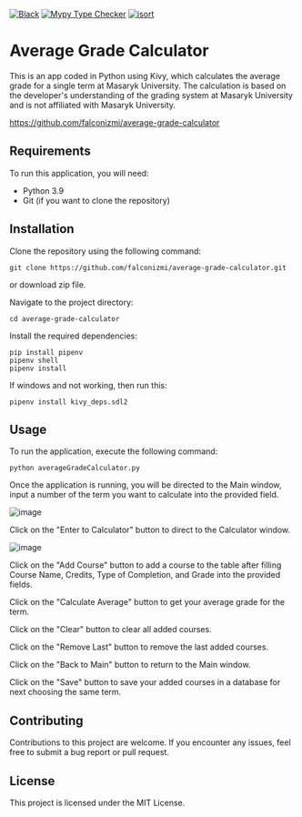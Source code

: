 [![Black](https://github.com/falconizmi/average-grade-calculator/actions/workflows/black.yml/badge.svg)](https://github.com/falconizmi/average-grade-calculator/actions/workflows/black.yml)
[![Mypy Type Checker](https://github.com/falconizmi/average-grade-calculator/actions/workflows/mypy.yml/badge.svg?branch=main)](https://github.com/falconizmi/average-grade-calculator/actions/workflows/mypy.yml)
[![isort](https://github.com/falconizmi/average-grade-calculator/actions/workflows/isort.yml/badge.svg?branch=main)](https://github.com/falconizmi/average-grade-calculator/actions/workflows/isort.yml)
# Average Grade Calculator

This is an app coded in Python using Kivy, which calculates the average grade for a single term at Masaryk University. The calculation is based on the developer's understanding of the grading system at Masaryk University and is not affiliated with Masaryk University.

https://github.com/falconizmi/average-grade-calculator

## Requirements

To run this application, you will need:

- Python 3.9
- Git (if you want to clone the repository)

## Installation

Clone the repository using the following command:

```commandline
git clone https://github.com/falconizmi/average-grade-calculator.git
```

or download zip file.

Navigate to the project directory:

```commandline
cd average-grade-calculator
```

Install the required dependencies:

```commandline
pip install pipenv
pipenv shell
pipenv install
```

If windows and not working, then run this:

```commandline
pipenv install kivy_deps.sdl2
```


## Usage

To run the application, execute the following command:

```commandline
python averageGradeCalculator.py
```

Once the application is running, you will be directed to the Main window, input a number of the term you want to calculate into the provided field.

![image](https://user-images.githubusercontent.com/110352032/235273801-301b6d89-0b0a-404c-8492-c39e6521cc9c.png)

Click on the "Enter to Calculator" button to direct to the Calculator window.

![image](https://user-images.githubusercontent.com/110352032/235272725-13498c81-d9fd-4d47-97c4-97b4aa053ce6.png)

Click on the "Add Course" button to add a course to the table after filling Course Name, Credits, Type of Completion, and Grade into the provided fields.

Click on the "Calculate Average" button to get your average grade for the term.

Click on the "Clear" button to clear all added courses.

Click on the "Remove Last" button to remove the last added courses.

Click on the "Back to Main" button to return to the Main window.

Click on the "Save" button to save your added courses in a database for next choosing the same term.

## Contributing

Contributions to this project are welcome. If you encounter any issues, feel free to submit a bug report or pull request.

## License

This project is licensed under the MIT License.
